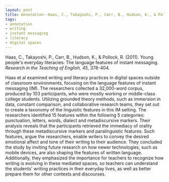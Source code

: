 ```yaml
---
layout: post
title: Annotation--Haas, C., Takayoshi, P., Carr, B., Hudson, K., & Pollock, R. (2011). Young people's everyday literacies: The language features of instant messaging"
tags:
- annotation
- writing
- instant messaging
- literacy
- digital spaces
---
```


Haas, C., Takayoshi, P., Carr, B., Hudson, K., & Pollock, R. (2011).
Young people's everyday literacies: The language features of instant
messaging. *Research in the Teaching of English, 45*, 378-404.

Haas et al examined writing and literacy practices in digital spaces
outside of classroom environments, focusing on the language features of
instant messaging (IM). The researchers collected a 32,000-word corpus,
produced by 103 participants, who were mostly working or middle-class
college students. Utilizing grounded theory methods, such as immersion
in data, constant comparison, and collaborative research teams, they set
out to create a taxonomy of the linguistic features in this IM setting.
The researchers identified 15 features within the following 5
categories: punctuation, letters, words, dialect and metadiscursive
markers. Their analysis reveals that the participants retrieved the
immediacy of orality through these metadiscursive markers and
paralinguistic features. Such features, argue the researchers, enable
writers to convey the desired emotional affect and tone of their writing
to their audience. They concluded the study by inviting future research
on how newer technologies, such as mobile devices, are also shaping the
features of written language. Additionally, they emphasized the
importance for teachers to recognize how writing is evolving in these
mediated spaces, so teachers can understand the students' writing
practices in their everyday lives, as well as better prepare them for
other contexts and discourses.
